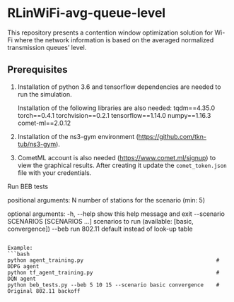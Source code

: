 # RLinWiFi-avg-queue-level
This repository presents a contention window optimization solution for Wi-Fi where the network information is based on the averaged normalized transmission queues’ level.

## Prerequisites
1) Installation of python 3.6 and tensorflow dependencies are needed to run the simulation. 

   Installation of the following libraries are also needed:
    tqdm==4.35.0
    torch==0.4.1
    torchvision==0.2.1
    tensorflow==1.14.0
    numpy==1.16.3
    comet-ml==2.0.12

2) Installation of the ns3-gym environment (https://github.com/tkn-tub/ns3-gym).

3) CometML account is also needed (https://www.comet.ml/signup) to view the graphical results. After creating it update the `comet_token.json` file with your credentials.

Run BEB tests

positional arguments:
  N                     number of stations for the scenario (min: 5)

optional arguments:
  -h, --help            show this help message and exit
  --scenario SCENARIOS [SCENARIOS ...]
                        scenarios to run (available: [basic, convergence])
  --beb                 run 802.11 default instead of look-up table
```

Example:
```bash
python agent_training.py                                          # DDPG agent
python tf_agent_training.py                                       # DQN agent
python beb_tests.py --beb 5 10 15 --scenario basic convergence    # Original 802.11 backoff
```
